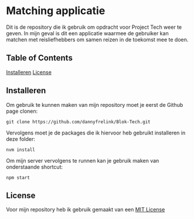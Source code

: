 # Matching applicatie
Dit is de repository die ik gebruik om opdracht voor Project Tech weer te geven. In mijn geval is dit een applicatie waarmee de gebruiker kan matchen met reisliefhebbers om samen reizen in de toekomst mee te doen.

## Table of Contents
[Installeren](##Installeren)
[License](##License)

## Installeren
Om gebruik te kunnen maken van mijn repository moet je eerst de Github page clonen:
```
git clone https://github.com/dannyfrelink/Blok-Tech.git
```

Vervolgens moet je de packages die ik hiervoor heb gebruikt installeren in deze folder:
```
nvm install
```

Om mijn server vervolgens te runnen kan je gebruik maken van onderstaande shortcut:
```
npm start
```

## License
Voor mijn repository heb ik gebruik gemaakt van een [MIT License](https://github.com/dannyfrelink/Blok-Tech/blob/main/LICENSE)
